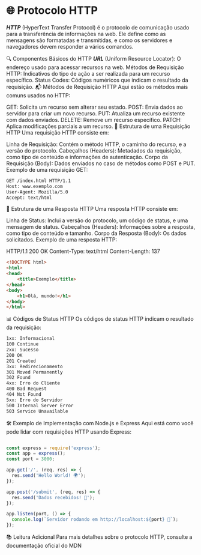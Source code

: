 # 🌐 Protocolo HTTP

***HTTP*** (HyperText Transfer Protocol) é o protocolo de comunicação usado para a transferência de informações na web. Ele define como as mensagens são formatadas e transmitidas, e como os servidores e navegadores devem responder a vários comandos.

🔍 Componentes Básicos do HTTP
***URL*** (Uniform Resource Locator): O endereço usado para acessar recursos na web.
Métodos de Requisição HTTP: Indicativos do tipo de ação a ser realizada para um recurso específico.
Status Codes: Códigos numéricos que indicam o resultado da requisição.
📬 Métodos de Requisição HTTP
Aqui estão os métodos mais comuns usados no HTTP:

GET: Solicita um recurso sem alterar seu estado.
POST: Envia dados ao servidor para criar um novo recurso.
PUT: Atualiza um recurso existente com dados enviados.
DELETE: Remove um recurso específico.
PATCH: Aplica modificações parciais a um recurso.
📡 Estrutura de uma Requisição HTTP
Uma requisição HTTP consiste em:

Linha de Requisição: Contém o método HTTP, o caminho do recurso, e a versão do protocolo.
Cabeçalhos (Headers): Metadados da requisição, como tipo de conteúdo e informações de autenticação.
Corpo da Requisição (Body): Dados enviados no caso de métodos como POST e PUT.
Exemplo de uma requisição GET:

```bash
GET /index.html HTTP/1.1
Host: www.exemplo.com
User-Agent: Mozilla/5.0
Accept: text/html
```

🔄 Estrutura de uma Resposta HTTP
Uma resposta HTTP consiste em:

Linha de Status: Inclui a versão do protocolo, um código de status, e uma mensagem de status.
Cabeçalhos (Headers): Informações sobre a resposta, como tipo de conteúdo e tamanho.
Corpo da Resposta (Body): Os dados solicitados.
Exemplo de uma resposta HTTP:

HTTP/1.1 200 OK
Content-Type: text/html
Content-Length: 137

```html
<!DOCTYPE html>
<html>
<head>
    <title>Exemplo</title>
</head>
<body>
    <h1>Olá, mundo!</h1>
</body>
</html>
```

📊 Códigos de Status HTTP
Os códigos de status HTTP indicam o resultado da requisição:

```bash
1xx: Informacional
100 Continue
2xx: Sucesso
200 OK
201 Created
3xx: Redirecionamento
301 Moved Permanently
302 Found
4xx: Erro do Cliente
400 Bad Request
404 Not Found
5xx: Erro do Servidor
500 Internal Server Error
503 Service Unavailable
```

🛠️ Exemplo de Implementação com Node.js e Express
Aqui está como você pode lidar com requisições HTTP usando Express:

```javascript

const express = require('express');
const app = express();
const port = 3000;

app.get('/', (req, res) => {
  res.send('Hello World! 🌍');
});

app.post('/submit', (req, res) => {
  res.send('Dados recebidos! 📩');
});

app.listen(port, () => {
  console.log(`Servidor rodando em http://localhost:${port} 🚀`);
});
```

📚 Leitura Adicional
Para mais detalhes sobre o protocolo HTTP, consulte a documentação oficial do MDN